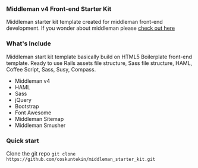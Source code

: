 ### Middleman v4 Front-end Starter Kit
Middleman starter kit template created for middleman front-end development.
If you wonder about middleman please [check out here](https://middlemanapp.com/)

### What's Include
Middleman start kit template basically build on HTML5 Boilerplate front-end
template. Ready to use Rails assets file structure, Sass file structure, HAML,
Coffee Script, Sass, Susy, Compass.

- Middleman v4
- HAML
- Sass
- jQuery
- Bootstrap
- Font Awesome
- Middleman Sitemap
- Middleman Smusher

### Quick start
Clone the git repo `git clone https://github.com/coskuntekin/middleman_starter_kit.git`